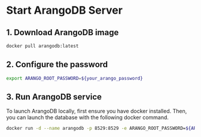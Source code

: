 # Start ArangoDB Server

## 1. Download ArangoDB image

```bash
docker pull arangodb:latest
```

## 2. Configure the password

```bash
export ARANGO_ROOT_PASSWORD=${your_arango_password}
```

## 3. Run ArangoDB service

To launch ArangoDB locally, first ensure you have docker installed. Then, you can launch the database with the following docker command.

```bash
docker run -d --name arangodb -p 8529:8529 -e ARANGO_ROOT_PASSWORD=${ARANGO_ROOT_PASSWORD} arangodb/arangodb:latest --experimental-vector-index true
```
